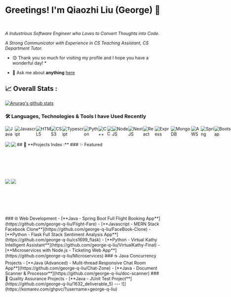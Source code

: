 # Greetings! I'm Qiaozhi Liu (George) 👋<!-- george_qiaozhi_liu  --><!-- george_qiaozhi_liu  --><!-- george_qiaozhi_liu  --><!-- george_qiaozhi_liu  --><!-- george_qiaozhi_liu  -->
</a><!-- george_qiaozhi_liu  --><!-- george_qiaozhi_liu  --><!-- george_qiaozhi_liu  --><!-- george_qiaozhi_liu  --><!-- george_qiaozhi_liu  -->
<!-- george_qiaozhi_liu  --><!-- george_qiaozhi_liu  --><!-- george_qiaozhi_liu  --><!-- george_qiaozhi_liu  --><!-- george_qiaozhi_liu  -->
<br /><!-- george_qiaozhi_liu  --><!-- george_qiaozhi_liu  --><!-- george_qiaozhi_liu  --><!-- george_qiaozhi_liu  --><!-- george_qiaozhi_liu  --><!-- george_qiaozhi_liu  --><!-- george_qiaozhi_liu  --><!-- george_qiaozhi_liu  --><!-- george_qiaozhi_liu  -->
<!-- george_qiaozhi_liu  --><!-- george_qiaozhi_liu  --><!-- george_qiaozhi_liu  --><!-- george_qiaozhi_liu  -->
<!-- george_qiaozhi_liu  --><!-- george_qiaozhi_liu  --><!-- george_qiaozhi_liu  --><!-- george_qiaozhi_liu  --><!-- george_qiaozhi_liu  -->
*A Industrious Software Engineer who Loves to Convert Thoughts into Code.*<!-- george_qiaozhi_liu  --><!-- george_qiaozhi_liu  --><!-- george_qiaozhi_liu  -->
<!-- george_qiaozhi_liu  --><!-- george_qiaozhi_liu  --><!-- george_qiaozhi_liu  --><!-- george_qiaozhi_liu  --><!-- george_qiaozhi_liu  -->
*A Strong Communicator with Experience in CS Teaching Assistant, CS Department Tutor.*<!-- george_qiaozhi_liu  --><!-- george_qiaozhi_liu  -->
<!-- george_qiaozhi_liu  --><!-- george_qiaozhi_liu  --><!-- george_qiaozhi_liu  --><!-- george_qiaozhi_liu  --><!-- george_qiaozhi_liu  --><!-- george_qiaozhi_liu  -->
* 😊 Thank you so much for visiting my profile and I hope you have a wonderful day! *<!-- george_qiaozhi_liu  --><!-- george_qiaozhi_liu  --><!-- george_qiaozhi_liu  -->
<!-- george_qiaozhi_liu  --><!-- george_qiaozhi_liu  --><!-- george_qiaozhi_liu  --><!-- george_qiaozhi_liu  --><!-- george_qiaozhi_liu  --><!-- george_qiaozhi_liu  -->
- 💬 Ask me about **anything** [here](https://github.com/george-q-liu/george-q-liu/issues)<!-- george_qiaozhi_liu  --><!-- george_qiaozhi_liu  --><!-- george_qiaozhi_liu  --><!-- george_qiaozhi_liu  --><!-- george_qiaozhi_liu  --><!-- george_qiaozhi_liu  -->
<!-- george_qiaozhi_liu  --><!-- george_qiaozhi_liu  --><!-- george_qiaozhi_liu  --><!-- george_qiaozhi_liu  --><!-- george_qiaozhi_liu  --><!-- george_qiaozhi_liu  -->
<!-- george_qiaozhi_liu  --><!-- george_qiaozhi_liu  --><!-- george_qiaozhi_liu  --><!-- george_qiaozhi_liu  --><!-- george_qiaozhi_liu  -->
## 📈 **Overall Stats :**  <!-- george_qiaozhi_liu  --><!-- george_qiaozhi_liu  --><!-- george_qiaozhi_liu  --><!-- george_qiaozhi_liu  -->
<!-- george_qiaozhi_liu  --><!-- george_qiaozhi_liu  --><!-- george_qiaozhi_liu  --><!-- george_qiaozhi_liu  --><!-- george_qiaozhi_liu  -->
<!-- george_qiaozhi_liu  --><!-- george_qiaozhi_liu  --><!-- george_qiaozhi_liu  --><!-- george_qiaozhi_liu  --><!-- george_qiaozhi_liu  -->
[![Anurag's github stats](https://github-readme-stats.vercel.app/api?username=AbdulMalikDev&hide_title=true&hide=stars&theme=default)](https://github.com/george-q-liu/george-q-liu)
<br/><!-- george_qiaozhi_liu  --><!-- george_qiaozhi_liu  --><!-- george_qiaozhi_liu  --><!-- george_qiaozhi_liu  --><!-- george_qiaozhi_liu  --><!-- george_qiaozhi_liu  -->
<!-- george_qiaozhi_liu  --><!-- george_qiaozhi_liu  --><!-- george_qiaozhi_liu  --><!-- george_qiaozhi_liu  --><!-- george_qiaozhi_liu  --><!-- george_qiaozhi_liu  -->
<!-- george_qiaozhi_liu  --><!-- george_qiaozhi_liu  --><!-- george_qiaozhi_liu  --><!-- george_qiaozhi_liu  --><!-- george_qiaozhi_liu  --><!-- george_qiaozhi_liu  -->
### 🛠️ Languages, Technologies & Tools I have Used Recently<!-- george_qiaozhi_liu  --><!-- george_qiaozhi_liu  --><!-- george_qiaozhi_liu  --><!-- george_qiaozhi_liu  --><!-- george_qiaozhi_liu  --><!-- george_qiaozhi_liu  -->
<!-- george_qiaozhi_liu  --><!-- george_qiaozhi_liu  --><!-- george_qiaozhi_liu  --><!-- george_qiaozhi_liu  --><!-- george_qiaozhi_liu  --><!-- george_qiaozhi_liu  -->
<div style="display:flex"><!-- george_qiaozhi_liu  --><!-- george_qiaozhi_liu  --><!-- george_qiaozhi_liu  --><!-- george_qiaozhi_liu  --><!-- george_qiaozhi_liu  --><!-- george_qiaozhi_liu  -->
<!-- george_qiaozhi_liu  --><!-- george_qiaozhi_liu  --><img alt="Java" src="https://img.shields.io/badge/Java-ED8B00?style=for-the-badge&logo=java&logoColor=white"><!-- george_qiaozhi_liu  --><!-- george_qiaozhi_liu  --><!-- george_qiaozhi_liu  --><!-- george_qiaozhi_liu  --><!-- george_qiaozhi_liu  --><!-- george_qiaozhi_liu  -->
<!-- george_qiaozhi_liu  --><!-- george_qiaozhi_liu  --><img alt="Javascript" src="https://img.shields.io/badge/JavaScript-323330?style=for-the-badge&logo=javascript&logoColor=F7DF1E"><!-- george_qiaozhi_liu  --><!-- george_qiaozhi_liu  -->
<!-- george_qiaozhi_liu  --><!-- george_qiaozhi_liu  --><img alt="HTML5" src="https://img.shields.io/badge/html5%20-%23E34F26.svg?&style=for-the-badge&logo=html5&logoColor=white"/><!-- george_qiaozhi_liu  --><!-- george_qiaozhi_liu  -->
<!-- george_qiaozhi_liu  --><!-- george_qiaozhi_liu  --><img alt="CSS3" src="https://img.shields.io/badge/css3%20-%231572B6.svg?&style=for-the-badge&logo=css3&logoColor=white"/><!-- george_qiaozhi_liu  --><!-- george_qiaozhi_liu  -->
<!-- george_qiaozhi_liu  --><!-- george_qiaozhi_liu  --><img alt="Typescript" src="https://img.shields.io/badge/TypeScript-007ACC?style=for-the-badge&logo=typescript&logoColor=white"><!-- george_qiaozhi_liu  --><!-- george_qiaozhi_liu  -->
<!-- george_qiaozhi_liu  --><!-- george_qiaozhi_liu  --><img alt="Python" src="https://img.shields.io/badge/Python-FFD43B?style=for-the-badge&logo=python&logoColor=blue"><!-- george_qiaozhi_liu  --><!-- george_qiaozhi_liu  -->
<!-- george_qiaozhi_liu  --><!-- george_qiaozhi_liu  --><img alt="C++" src="https://img.shields.io/badge/C%2B%2B-00599C?style=for-the-badge&logo=c%2B%2B&logoColor=white"><!-- george_qiaozhi_liu  --><!-- george_qiaozhi_liu  -->
<!-- george_qiaozhi_liu  --><!-- george_qiaozhi_liu  --><img alt="C" src="https://img.shields.io/badge/C-00599C?style=for-the-badge&logo=C&logoColor=white"><!-- george_qiaozhi_liu  --><!-- george_qiaozhi_liu  -->
<!-- george_qiaozhi_liu  --><!-- george_qiaozhi_liu  --><img alt="NodeJS" src="https://img.shields.io/badge/node.js%20-%2343853D.svg?&style=for-the-badge&logo=node.js&logoColor=white"/><!-- george_qiaozhi_liu  --><!-- george_qiaozhi_liu  -->
<!-- george_qiaozhi_liu  --><!-- george_qiaozhi_liu  --><img alt="NextJS" src="https://img.shields.io/badge/next.js-000000?style=for-the-badge&logo=nextdotjs&logoColor=white"><!-- george_qiaozhi_liu  --><!-- george_qiaozhi_liu  -->
<!-- george_qiaozhi_liu  --><!-- george_qiaozhi_liu  --><img alt="React" src="https://img.shields.io/badge/React-20232A?style=for-the-badge&logo=react&logoColor=61DAFB"><!-- george_qiaozhi_liu  --><!-- george_qiaozhi_liu  -->
<!-- george_qiaozhi_liu  --><!-- george_qiaozhi_liu  --><img alt="Express" src="https://img.shields.io/badge/Express.js-000000?style=for-the-badge&logo=express&logoColor=white"><!-- george_qiaozhi_liu  --><!-- george_qiaozhi_liu  -->
<!-- george_qiaozhi_liu  --><!-- george_qiaozhi_liu  --><img alt="MongoDB" src="https://img.shields.io/badge/MongoDB-4EA94B?style=for-the-badge&logo=mongodb&logoColor=white"><!-- george_qiaozhi_liu  --><!-- george_qiaozhi_liu  -->
<!-- george_qiaozhi_liu  --><!-- george_qiaozhi_liu  --><img alt="AWS" src="https://img.shields.io/badge/Amazon_AWS-FF9900?style=for-the-badge&logo=amazonaws&logoColor=white"><!-- george_qiaozhi_liu  --><!-- george_qiaozhi_liu  -->
<!-- george_qiaozhi_liu  --><!-- george_qiaozhi_liu  --><img alt="Spring" src="https://img.shields.io/badge/spring-%236DB33F.svg?style=for-the-badge&logo=spring&logoColor=white"><!-- george_qiaozhi_liu  --><!-- george_qiaozhi_liu  -->
<!-- george_qiaozhi_liu  --><!-- george_qiaozhi_liu  --><img alt="Bootstrap" src="https://img.shields.io/badge/Bootstrap-7534FA?style=for-the-badge&logo=bootstrap&logoColor=white"><!-- george_qiaozhi_liu  --><!-- george_qiaozhi_liu  -->
<!-- george_qiaozhi_liu  --><!-- george_qiaozhi_liu  --><img alt="Docker" src="https://img.shields.io/badge/docker-%230db7ed.svg?style=for-the-badge&logo=docker&logoColor=white"><!-- george_qiaozhi_liu  --><!-- george_qiaozhi_liu  -->
<!-- george_qiaozhi_liu  --><!-- george_qiaozhi_liu  --><img alt="Kubernetes" src="https://img.shields.io/badge/kubernetes-%23326ce5.svg?style=for-the-badge&logo=kubernetes&logoColor=white"><!-- george_qiaozhi_liu  --><!-- george_qiaozhi_liu  -->
<!-- george_qiaozhi_liu  --><!-- george_qiaozhi_liu  --><img alt="MySQL" src="https://img.shields.io/badge/mysql-%2300f.svg?style=for-the-badge&logo=mysql&logoColor=white"><!-- george_qiaozhi_liu  --><!-- george_qiaozhi_liu  -->
<!-- george_qiaozhi_liu  --><!-- george_qiaozhi_liu  --><img alt="Flask" src="https://img.shields.io/badge/flask-%23000.svg?style=for-the-badge&logo=flask&logoColor=white"><!-- george_qiaozhi_liu  --><!-- george_qiaozhi_liu  -->
<!-- george_qiaozhi_liu  --><!-- george_qiaozhi_liu  --><img alt="JWT" src="https://img.shields.io/badge/JWT-black?style=for-the-badge&logo=JSON%20web%20tokens"><!-- george_qiaozhi_liu  --><!-- george_qiaozhi_liu  -->
<!-- george_qiaozhi_liu  --><!-- george_qiaozhi_liu  --><img alt="Redux" src="https://img.shields.io/badge/redux-%23593d88.svg?style=for-the-badge&logo=redux&logoColor=white"><!-- george_qiaozhi_liu  --><!-- george_qiaozhi_liu  -->
<!-- george_qiaozhi_liu  --><!-- george_qiaozhi_liu  --><img alt="Heroku" src="https://img.shields.io/badge/heroku-%23430098.svg?style=for-the-badge&logo=heroku&logoColor=white"><!-- george_qiaozhi_liu  --><!-- george_qiaozhi_liu  -->
<!-- george_qiaozhi_liu  --><!-- george_qiaozhi_liu  --><img alt="Netlify" src="https://img.shields.io/badge/netlify-%23000000.svg?style=for-the-badge&logo=netlify&logoColor=#00C7B7"><!-- george_qiaozhi_liu  --><!-- george_qiaozhi_liu  -->
<!-- george_qiaozhi_liu  --><!-- george_qiaozhi_liu  --><img alt="IntelliJ IDEA" src="https://img.shields.io/badge/IntelliJIDEA-000000.svg?style=for-the-badge&logo=intellij-idea&logoColor=white"><!-- george_qiaozhi_liu  --><!-- george_qiaozhi_liu  -->
<!-- george_qiaozhi_liu  --><!-- george_qiaozhi_liu  --><img alt="VSCode" src="https://img.shields.io/badge/VSCode-0078D4?style=for-the-badge&logo=visual%20studio%20code&logoColor=white"><!-- george_qiaozhi_liu  --><!-- george_qiaozhi_liu  -->
<!-- george_qiaozhi_liu  --><!-- george_qiaozhi_liu  --><img alt="Postman" src="https://img.shields.io/badge/Postman-FF6C37?style=for-the-badge&logo=postman&logoColor=white"><!-- george_qiaozhi_liu  --><!-- george_qiaozhi_liu  -->
<!-- george_qiaozhi_liu  --><!-- george_qiaozhi_liu  --><img alt="Jenkins" src="https://img.shields.io/badge/jenkins-%232C5263.svg?style=for-the-badge&logo=jenkins&logoColor=white"><!-- george_qiaozhi_liu  --><!-- george_qiaozhi_liu  -->
<!-- george_qiaozhi_liu  --><!-- george_qiaozhi_liu  --><img alt="GithubActions" src="https://img.shields.io/badge/GitHub_Actions-2088FF?style=for-the-badge&logo=github-actions&logoColor=white"><!-- george_qiaozhi_liu  --><!-- george_qiaozhi_liu  -->
<!-- george_qiaozhi_liu  --><!-- george_qiaozhi_liu  --><img alt="Git" src="https://img.shields.io/badge/GIT-E44C30?style=for-the-badge&logo=git&logoColor=white"><!-- george_qiaozhi_liu  --><!-- george_qiaozhi_liu  -->
<!-- george_qiaozhi_liu  --><!-- george_qiaozhi_liu  --><img alt="Github" src="https://img.shields.io/badge/GitHub-100000?style=for-the-badge&logo=github&logoColor=white"><!-- george_qiaozhi_liu  --><!-- george_qiaozhi_liu  -->
</div><!-- george_qiaozhi_liu  --><!-- george_qiaozhi_liu  --><!-- george_qiaozhi_liu  --><!-- george_qiaozhi_liu  --><!-- george_qiaozhi_liu  -->
<!-- george_qiaozhi_liu  --><!-- george_qiaozhi_liu  --><!-- george_qiaozhi_liu  --><!-- george_qiaozhi_liu  --><!-- george_qiaozhi_liu  -->
## 📇 **Projects Index :** <!-- george_qiaozhi_liu  --><!-- george_qiaozhi_liu  --><!-- george_qiaozhi_liu  --><!-- george_qiaozhi_liu  -->
<!-- george_qiaozhi_liu  --><!-- george_qiaozhi_liu  --><!-- george_qiaozhi_liu  --><!-- george_qiaozhi_liu  --><!-- george_qiaozhi_liu  --><!-- george_qiaozhi_liu  --><!-- george_qiaozhi_liu  -->
### ✨ Featured
<!-- george_qiaozhi_liu  --><!-- george_qiaozhi_liu  --><!-- george_qiaozhi_liu  --><!-- george_qiaozhi_liu  --><a href="https://github.com/george-q-liu/Flight-Fare"><!-- george_qiaozhi_liu  --><!-- george_qiaozhi_liu  --><!-- george_qiaozhi_liu  --><!-- george_qiaozhi_liu  -->
  <!-- george_qiaozhi_liu  --><!-- george_qiaozhi_liu  --><!-- george_qiaozhi_liu  --><!-- george_qiaozhi_liu  --><img align="left" src="https://github-readme-stats.vercel.app/api/pin/?username=george-q-liu&repo=Flight-Fare&theme=default" /></a><!-- george_qiaozhi_liu  --><!-- george_qiaozhi_liu  --><!-- george_qiaozhi_liu  --><!-- george_qiaozhi_liu  -->
<!-- george_qiaozhi_liu  --><!-- george_qiaozhi_liu  --><!-- george_qiaozhi_liu  --><!-- george_qiaozhi_liu  --><a href="https://github.com/george-q-liu/FaceBook-Clone"><!-- george_qiaozhi_liu  --><!-- george_qiaozhi_liu  --><!-- george_qiaozhi_liu  --><!-- george_qiaozhi_liu  -->
  <!-- george_qiaozhi_liu  --><!-- george_qiaozhi_liu  --><!-- george_qiaozhi_liu  --><!-- george_qiaozhi_liu  --><img align="left" src="https://github-readme-stats.vercel.app/api/pin/?username=george-q-liu&repo=FaceBook-Clone&theme=default" /></a><!-- george_qiaozhi_liu  --><!-- george_qiaozhi_liu  --><!-- george_qiaozhi_liu  --><!-- george_qiaozhi_liu  -->
<!-- george_qiaozhi_liu  --><!-- george_qiaozhi_liu  --><!-- george_qiaozhi_liu  --><!-- george_qiaozhi_liu  --><!-- george_qiaozhi_liu  -->
  <br /><br /><!-- george_qiaozhi_liu  --><!-- george_qiaozhi_liu  --><!-- george_qiaozhi_liu  --><!-- george_qiaozhi_liu  --><!-- george_qiaozhi_liu  -->
<br /><!-- george_qiaozhi_liu  --><!-- george_qiaozhi_liu  --><!-- george_qiaozhi_liu  --><!-- george_qiaozhi_liu  --><!-- george_qiaozhi_liu  -->
<br /><br /><!-- george_qiaozhi_liu  --><!-- george_qiaozhi_liu  --><!-- george_qiaozhi_liu  --><!-- george_qiaozhi_liu  --><!-- george_qiaozhi_liu  -->
<br /><br /><!-- george_qiaozhi_liu  --><!-- george_qiaozhi_liu  --><!-- george_qiaozhi_liu  --><!-- george_qiaozhi_liu  --><!-- george_qiaozhi_liu  -->
<!-- george_qiaozhi_liu  --><!-- george_qiaozhi_liu  --><!-- george_qiaozhi_liu  --><!-- george_qiaozhi_liu  --><!-- george_qiaozhi_liu  -->
<!-- george_qiaozhi_liu  --><!-- george_qiaozhi_liu  --><!-- george_qiaozhi_liu  --><!-- george_qiaozhi_liu  --><a href="https://github.com/george-q-liu/Microservices"><!-- george_qiaozhi_liu  --><!-- george_qiaozhi_liu  --><!-- george_qiaozhi_liu  --><!-- george_qiaozhi_liu  -->
  <!-- george_qiaozhi_liu  --><!-- george_qiaozhi_liu  --><!-- george_qiaozhi_liu  --><!-- george_qiaozhi_liu  --><img align="left" src="https://github-readme-stats.vercel.app/api/pin/?username=george-q-liu&repo=Microservices&theme=default" /></a><!-- george_qiaozhi_liu  --><!-- george_qiaozhi_liu  --><!-- george_qiaozhi_liu  --><!-- george_qiaozhi_liu  -->
<!-- george_qiaozhi_liu  --><!-- george_qiaozhi_liu  --><!-- george_qiaozhi_liu  --><!-- george_qiaozhi_liu  --><a href="https://github.com/george-q-liu/Chat-Zone"><!-- george_qiaozhi_liu  --><!-- george_qiaozhi_liu  --><!-- george_qiaozhi_liu  --><!-- george_qiaozhi_liu  -->
  <!-- george_qiaozhi_liu  --><!-- george_qiaozhi_liu  --><!-- george_qiaozhi_liu  --><!-- george_qiaozhi_liu  --><img align="left" src="https://github-readme-stats.vercel.app/api/pin/?username=george-q-liu&repo=Chat-Zone&theme=default" /></a><!-- george_qiaozhi_liu  --><!-- george_qiaozhi_liu  --><!-- george_qiaozhi_liu  --><!-- george_qiaozhi_liu  --><!-- george_qiaozhi_liu  --><!-- george_qiaozhi_liu  --><!-- george_qiaozhi_liu  --><!-- george_qiaozhi_liu  --><!-- george_qiaozhi_liu  -->
  <br /><br /><!-- george_qiaozhi_liu  --><!-- george_qiaozhi_liu  --><!-- george_qiaozhi_liu  --><!-- george_qiaozhi_liu  --><!-- george_qiaozhi_liu  -->
<br /><!-- george_qiaozhi_liu  --><!-- george_qiaozhi_liu  --><!-- george_qiaozhi_liu  --><!-- george_qiaozhi_liu  --><!-- george_qiaozhi_liu  -->
<br /><br /><!-- george_qiaozhi_liu  --><!-- george_qiaozhi_liu  --><!-- george_qiaozhi_liu  --><!-- george_qiaozhi_liu  --><!-- george_qiaozhi_liu  --><!-- george_qiaozhi_liu  --><!-- george_qiaozhi_liu  --><!-- george_qiaozhi_liu  --><!-- george_qiaozhi_liu  --><!-- george_qiaozhi_liu  -->
<br /><br /><!-- george_qiaozhi_liu  --><!-- george_qiaozhi_liu  --><!-- george_qiaozhi_liu  --><!-- george_qiaozhi_liu  --><!-- george_qiaozhi_liu  -->
<!-- george_qiaozhi_liu  --><!-- george_qiaozhi_liu  --><!-- george_qiaozhi_liu  --><!-- george_qiaozhi_liu  --><!-- george_qiaozhi_liu  -->
<!-- george_qiaozhi_liu  --><!-- george_qiaozhi_liu  --><!-- george_qiaozhi_liu  --><!-- george_qiaozhi_liu  --><!-- george_qiaozhi_liu  -->
<!-- george_qiaozhi_liu  --><!-- george_qiaozhi_liu  --><!-- george_qiaozhi_liu  --><!-- george_qiaozhi_liu  -->
###  🌐 Web Development<!-- george_qiaozhi_liu  --><!-- george_qiaozhi_liu  --><!-- george_qiaozhi_liu  --><!-- george_qiaozhi_liu  -->
- [**Java - Spring Boot Full Flight Booking App**](https://github.com/george-q-liu/Flight-Fare)<!-- george_qiaozhi_liu  --><!-- george_qiaozhi_liu  --><!-- george_qiaozhi_liu  --><!-- george_qiaozhi_liu  --><!-- george_qiaozhi_liu  --><!-- george_qiaozhi_liu  --><!-- george_qiaozhi_liu  --><!-- george_qiaozhi_liu  --><!-- george_qiaozhi_liu  --><!-- george_qiaozhi_liu  --><!-- george_qiaozhi_liu  --><!-- george_qiaozhi_liu  --><!-- george_qiaozhi_liu  -->
- [**Javascript - MERN Stack Facebook Clone**](https://github.com/george-q-liu/FaceBook-Clone)<!-- george_qiaozhi_liu  --><!-- george_qiaozhi_liu  --><!-- george_qiaozhi_liu  --><!-- george_qiaozhi_liu  --><!-- george_qiaozhi_liu  --><!-- george_qiaozhi_liu  --><!-- george_qiaozhi_liu  --><!-- george_qiaozhi_liu  --><!-- george_qiaozhi_liu  --><!-- george_qiaozhi_liu  --><!-- george_qiaozhi_liu  --><!-- george_qiaozhi_liu  --><!-- george_qiaozhi_liu  --><!-- george_qiaozhi_liu  --><!-- george_qiaozhi_liu  --><!-- george_qiaozhi_liu  --><!-- george_qiaozhi_liu  --><!-- george_qiaozhi_liu  -->
- [**Python - Flask Full Stack Sentiment Analysis App**](https://github.com/george-q-liu/cs1699_flask)<!-- george_qiaozhi_liu  --><!-- george_qiaozhi_liu  --><!-- george_qiaozhi_liu  --><!-- george_qiaozhi_liu  --><!-- george_qiaozhi_liu  --><!-- george_qiaozhi_liu  --><!-- george_qiaozhi_liu  --><!-- george_qiaozhi_liu  --><!-- george_qiaozhi_liu  --><!-- george_qiaozhi_liu  --><!-- george_qiaozhi_liu  --><!-- george_qiaozhi_liu  --><!-- george_qiaozhi_liu  --><!-- george_qiaozhi_liu  --><!-- george_qiaozhi_liu  --><!-- george_qiaozhi_liu  --><!-- george_qiaozhi_liu  --><!-- george_qiaozhi_liu  -->
- [**Python - Virtual Kathy Intelligent Assistant**](https://github.com/george-q-liu/VirtualKathy-Final)<!-- george_qiaozhi_liu  --><!-- george_qiaozhi_liu  --><!-- george_qiaozhi_liu  --><!-- george_qiaozhi_liu  --><!-- george_qiaozhi_liu  --><!-- george_qiaozhi_liu  --><!-- george_qiaozhi_liu  --><!-- george_qiaozhi_liu  --><!-- george_qiaozhi_liu  --><!-- george_qiaozhi_liu  --><!-- george_qiaozhi_liu  --><!-- george_qiaozhi_liu  --><!-- george_qiaozhi_liu  --><!-- george_qiaozhi_liu  --><!-- george_qiaozhi_liu  --><!-- george_qiaozhi_liu  --><!-- george_qiaozhi_liu  --><!-- george_qiaozhi_liu  -->
- [**Microservices with Node.js - Ticketing Web App**](https://github.com/george-q-liu/Microservices)<!-- george_qiaozhi_liu  --><!-- george_qiaozhi_liu  --><!-- george_qiaozhi_liu  --><!-- george_qiaozhi_liu  --><!-- george_qiaozhi_liu  --><!-- george_qiaozhi_liu  --><!-- george_qiaozhi_liu  --><!-- george_qiaozhi_liu  --><!-- george_qiaozhi_liu  --><!-- george_qiaozhi_liu  --><!-- george_qiaozhi_liu  --><!-- george_qiaozhi_liu  --><!-- george_qiaozhi_liu  --><!-- george_qiaozhi_liu  --><!-- george_qiaozhi_liu  --><!-- george_qiaozhi_liu  --><!-- george_qiaozhi_liu  --><!-- george_qiaozhi_liu  -->
<!-- george_qiaozhi_liu  --><!-- george_qiaozhi_liu  --><!-- george_qiaozhi_liu  --><!-- george_qiaozhi_liu  --><!-- george_qiaozhi_liu  --><!-- george_qiaozhi_liu  --><!-- george_qiaozhi_liu  --><!-- george_qiaozhi_liu  --><!-- george_qiaozhi_liu  --><!-- george_qiaozhi_liu  --><!-- george_qiaozhi_liu  --><!-- george_qiaozhi_liu  --><!-- george_qiaozhi_liu  --><!-- george_qiaozhi_liu  --><!-- george_qiaozhi_liu  -->
###  ☕ Java Concurrency Projects
- [**Java (Advanced) - Mulit-thread Responsive Chat Room App**](https://github.com/george-q-liu/Chat-Zone)<!-- george_qiaozhi_liu  --><!-- george_qiaozhi_liu  --><!-- george_qiaozhi_liu  --><!-- george_qiaozhi_liu  --><!-- george_qiaozhi_liu  -->
- [**Java - Document Scanner & Processor**](https://github.com/george-q-liu/doc-scanner)<!-- george_qiaozhi_liu  --><!-- george_qiaozhi_liu  --><!-- george_qiaozhi_liu  --><!-- george_qiaozhi_liu  --><!-- george_qiaozhi_liu  -->
<!-- george_qiaozhi_liu  --><!-- george_qiaozhi_liu  --><!-- george_qiaozhi_liu  --><!-- george_qiaozhi_liu  --><!-- george_qiaozhi_liu  -->
<!-- george_qiaozhi_liu  --><!-- george_qiaozhi_liu  --><!-- george_qiaozhi_liu  --><!-- george_qiaozhi_liu  --><!-- george_qiaozhi_liu  -->
###  🔗 Quality Assurance Projects
- [**Java - JUnit Test Project**](https://github.com/george-q-liu/1632_deliverable_5)<!-- george_qiaozhi_liu  --><!-- george_qiaozhi_liu  --><!-- george_qiaozhi_liu  --><!-- george_qiaozhi_liu  --><!-- george_qiaozhi_liu  -->
<!-- george_qiaozhi_liu  --><!-- george_qiaozhi_liu  --><!-- george_qiaozhi_liu  --><!-- george_qiaozhi_liu  --><!-- george_qiaozhi_liu  -->
---<!-- george_qiaozhi_liu  --><!-- george_qiaozhi_liu  --><!-- george_qiaozhi_liu  --><!-- george_qiaozhi_liu  --><!-- george_qiaozhi_liu  -->
<!-- george_qiaozhi_liu  --><!-- george_qiaozhi_liu  --><!-- george_qiaozhi_liu  --><!-- george_qiaozhi_liu  --><!-- george_qiaozhi_liu  -->
![](https://komarev.com/ghpvc/?username=george-q-liu)<!-- george_qiaozhi_liu  --><!-- george_qiaozhi_liu  --><!-- george_qiaozhi_liu  --><!-- george_qiaozhi_liu  --><!-- george_qiaozhi_liu  --><!-- george_qiaozhi_liu  --><!-- george_qiaozhi_liu  --><!-- george_qiaozhi_liu  --><!-- george_qiaozhi_liu  --><!-- george_qiaozhi_liu  --><!-- george_qiaozhi_liu  --><!-- george_qiaozhi_liu  --><!-- george_qiaozhi_liu  --><!-- george_qiaozhi_liu  --><!-- george_qiaozhi_liu  -->
<!-- george_qiaozhi_liu  --><!-- george_qiaozhi_liu  --><!-- george_qiaozhi_liu  --><!-- george_qiaozhi_liu  --><!-- george_qiaozhi_liu  -->
<!-- george_qiaozhi_liu  --><!-- george_qiaozhi_liu  --><!-- george_qiaozhi_liu  --><!-- george_qiaozhi_liu  --><!-- george_qiaozhi_liu  -->
<!-- george_qiaozhi_liu  --><!-- george_qiaozhi_liu  --><!-- george_qiaozhi_liu  --><!-- george_qiaozhi_liu  --><!-- george_qiaozhi_liu  -->
<!-- george_qiaozhi_liu  --><!-- george_qiaozhi_liu  --><!-- george_qiaozhi_liu  --><!-- george_qiaozhi_liu  --><!-- george_qiaozhi_liu  -->
